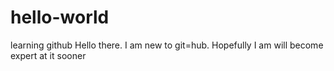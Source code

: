 # hello-world
learning github
Hello there. I am new to git=hub. Hopefully I am will become expert at it sooner
